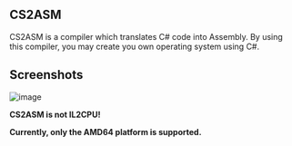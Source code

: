 ## CS2ASM

CS2ASM is a compiler which translates C# code into Assembly.
By using this compiler, you may create you own operating system using C#.

## Screenshots
![image](https://github.com/nifanfa/CS2ASM/blob/main/Screenshots/QQ截图20211205154619.png)

**CS2ASM is not IL2CPU!**

**Currently, only the AMD64 platform is supported.**
